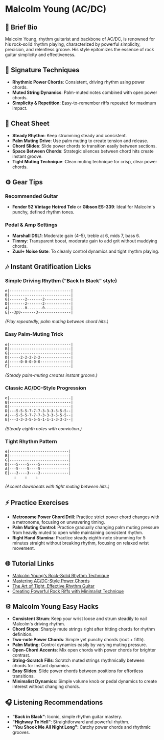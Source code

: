 # Malcolm Young (AC/DC)

## 🎸 Brief Bio
Malcolm Young, rhythm guitarist and backbone of AC/DC, is renowned for his rock-solid rhythm playing, characterized by powerful simplicity, precision, and relentless groove. His style epitomizes the essence of rock guitar simplicity and effectiveness.

## 🚀 Signature Techniques
- **Rhythmic Power Chords**: Consistent, driving rhythm using power chords.
- **Muted String Dynamics**: Palm-muted notes combined with open power chords.
- **Simplicity & Repetition**: Easy-to-remember riffs repeated for maximum impact.

## 📝 Cheat Sheet
- **Steady Rhythm**: Keep strumming steady and consistent.
- **Palm Muting Drive**: Use palm muting to create tension and release.
- **Chord Slides**: Slide power chords to transition easily between sections.
- **Space Between Chords**: Strategic silences between chord hits create instant groove.
- **Tight Muting Technique**: Clean muting technique for crisp, clear power chords.

## ⚙️ Gear Tips
### Recommended Guitar
- **Fender 52 Vintage Hotrod Tele** or **Gibson ES-339**: Ideal for Malcolm's punchy, defined rhythm tones.

### Pedal & Amp Settings
- **Marshall DSL1**: Moderate gain (4–5), treble at 6, mids 7, bass 6.
- **Timmy**: Transparent boost, moderate gain to add grit without muddying chords.
- **Zuul+ Noise Gate**: To cleanly control dynamics and tight rhythm playing.

## 🎶 Instant Gratification Licks

### Simple Driving Rhythm ("Back In Black" style)
```tab
e|----------------------------|
B|----------------------------|
G|-------2-------2------------|
D|-------2-------2------------|
A|-------0-------0------------|
E|--3p0-------3---------------|
```
*(Play repeatedly, palm muting between chord hits.)*

### Easy Palm-Muting Trick
```tab
e|----------------------------|
B|----------------------------|
G|----------------------------|
D|-----2-2-2-2-2--------------|
A|-----0-0-0-0-0--------------|
E|----------------------------|
```
*(Steady palm-muting creates instant groove.)*

### Classic AC/DC-Style Progression
```tab
e|----------------------------|
B|----------------------------|
G|----------------------------|
D|---5-5-5-7-7-7-3-3-3-5-5-5--|
A|---5-5-5-7-7-7-3-3-3-5-5-5--|
E|---3-3-3-5-5-5-1-1-1-3-3-3--|
```
*(Steady eighth notes with conviction.)*

### Tight Rhythm Pattern
```tab
e|---------------------------|
B|---------------------------|
G|---------------------------|
D|---5----5----5-------------|
A|---5----5----5-------------|
E|---3----3----3-------------|
    ↓    ↓    ↓
```
*(Accent downbeats with tight muting between hits.)*

## ⚡ Practice Exercises
- **Metronome Power Chord Drill**: Practice strict power chord changes with a metronome, focusing on unwavering timing.
- **Palm Muting Control**: Practice gradually changing palm muting pressure from heavily muted to open while maintaining consistent rhythm.
- **Right Hand Stamina**: Practice steady eighth-note strumming for 5 minutes straight without breaking rhythm, focusing on relaxed wrist movement.

## 🌐 Tutorial Links
- [Malcolm Young's Rock-Solid Rhythm Technique](https://www.youtube.com/malcolm-young-rhythm)
- [Mastering AC/DC-Style Power Chords](https://www.premierguitar.com/acdc-power-chord-guide)
- [The Art of Tight, Effective Rhythm Guitar](https://www.guitarworld.com/malcolm-young-rhythm-secrets)
- [Creating Powerful Rock Riffs with Minimalist Technique](https://www.ultimate-guitar.com/acdc-riff-building)

## ⚙️ Malcolm Young Easy Hacks
- **Consistent Strum**: Keep your wrist loose and strum steadily to nail Malcolm's driving rhythm.
- **Chord Stops**: Sharply mute strings right after hitting chords for rhythm definition.
- **Two-note Power Chords**: Simple yet punchy chords (root + fifth).
- **Palm Muting**: Control dynamics easily by varying muting pressure.
- **Open-Chord Accents**: Mix open chords with power chords for brighter contrast.
- **String-Scratch Fills**: Scratch muted strings rhythmically between chords for instant dynamics.
- **Easy Slides**: Slide power chords between positions for effortless transitions.
- **Minimalist Dynamics**: Simple volume knob or pedal dynamics to create interest without changing chords.

## 🎧 Listening Recommendations
- **"Back in Black"**: Iconic, simple rhythm guitar mastery.
- **"Highway To Hell"**: Straightforward and powerful rhythm.
- **"You Shook Me All Night Long"**: Catchy power chords and rhythmic grooves.